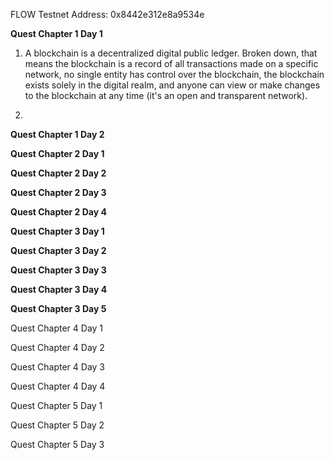 FLOW Testnet Address:
0x8442e312e8a9534e


**Quest Chapter 1 Day 1**
  
  1. A blockchain is a decentralized digital public ledger. Broken down, that means the blockchain is a record of all transactions made on a specific network, no single entity has control over the blockchain, the blockchain exists solely in the digital realm, and anyone can view or make changes to the blockchain at any time (it's an open and transparent network).
  
  2.
  

**Quest Chapter 1 Day 2**

**Quest Chapter 2 Day 1**

**Quest Chapter 2 Day 2**

**Quest Chapter 2 Day 3**

**Quest Chapter 2 Day 4**

**Quest Chapter 3 Day 1**

**Quest Chapter 3 Day 2**

**Quest Chapter 3 Day 3**

**Quest Chapter 3 Day 4**

**Quest Chapter 3 Day 5**

Quest Chapter 4 Day 1

Quest Chapter 4 Day 2

Quest Chapter 4 Day 3

Quest Chapter 4 Day 4

Quest Chapter 5 Day 1

Quest Chapter 5 Day 2

Quest Chapter 5 Day 3
